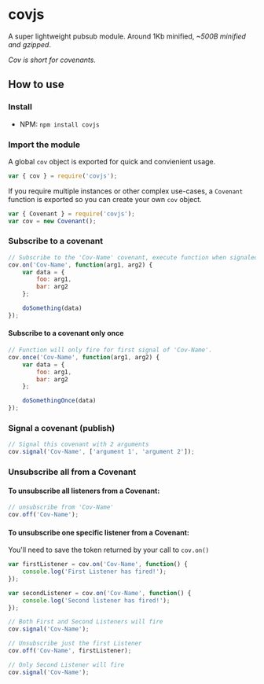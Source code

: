 # covjs

A super lightweight pubsub module. Around 1Kb minified, _~500B minified and gzipped_.

_Cov is short for covenants._

## How to use
### Install
* NPM: `npm install covjs`

### Import the module
A global `cov` object is exported for quick and convienient usage.
```javascript
var { cov } = require('covjs');
```

If you require multiple instances or other complex use-cases, a `Covenant` function
is exported so you can create your own `cov` object.

```javascript
var { Covenant } = require('covjs');
var cov = new Covenant();
```

### Subscribe to a covenant
```javascript
// Subscribe to the 'Cov-Name' covenant, execute function when signaled
cov.on('Cov-Name', function(arg1, arg2) {
    var data = {
        foo: arg1,
        bar: arg2
    };

    doSomething(data)
});
```

#### Subscribe to a covenant only once

```javascript
// Function will only fire for first signal of 'Cov-Name'.
cov.once('Cov-Name', function(arg1, arg2) {
    var data = {
        foo: arg1,
        bar: arg2
    };

    doSomethingOnce(data)
});
```

### Signal a covenant (publish)
```javascript
// Signal this covenant with 2 arguments
cov.signal('Cov-Name', ['argument 1', 'argument 2']);
```

### Unsubscribe all from a Covenant

#### To unsubscribe all listeners from a Covenant:
```javascript
// unsubscribe from 'Cov-Name'
cov.off('Cov-Name');
```

#### To unsubscribe one specific listener from a Covenant:

You'll need to save the token returned by your call to `cov.on()`

```javascript
var firstListener = cov.on('Cov-Name', function() {
	console.log('First Listener has fired!');
});

var secondListener = cov.on('Cov-Name', function() {
	console.log('Second listener has fired!');
});

// Both First and Second Listeners will fire
cov.signal('Cov-Name');

// Unsubscribe just the first Listener
cov.off('Cov-Name', firstListener);

// Only Second Listener will fire
cov.signal('Cov-Name');
```
